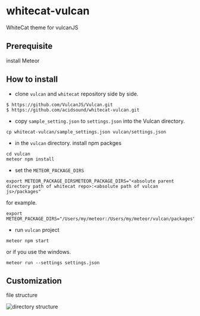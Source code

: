 # whitecat-vulcan

WhiteCat theme for vulcanJS

## Prerequisite
install Meteor

## How to install
* clone ```vulcan``` and ```whitecat``` repository side by side.
```
$ https://github.com/VulcanJS/Vulcan.git
$ https://github.com/acidsound/whitecat-vulcan.git
```
* copy ```sample_setting.json``` to ```settings.json``` into the Vulcan directory.
```
cp whitecat-vulcan/sample_settings.json vulcan/settings.json
```
* in the ```vulcan``` directory. install npm packges
```
cd vulcan
meteor npm install
```
* set the ```METEOR_PACKAGE_DIRS```
```
export METEOR_PACKAGE_DIRSMETEOR_PACKAGE_DIRS="<absolute parent directory path of whitecat repo>:<absolute path of vulcan js>/packages"
```
for example.
```
export METEOR_PACKAGE_DIRS="/Users/my/meteor:/Users/my/meteor/vulcan/packages"
```
* run ```vulcan``` project
```
meteor npm start
```
or if you use the windows.
```
meteor run --settings settings.json
```

## Customization
file structure

![directory structure](https://g.gravizo.com/svg?%20digraph%20G%20{%20%22package.js%22%20-%3E%20%22server.js%22%20-%3E%20%22module.js%22;%20%22server.js%22%20-%3E%20%22templates.js%22;%20%22package.js%22%20-%3E%20%22client.js%22%20-%3E%20%22module.js%22;%20%22module.js%22%20-%3E%20%22components%22;%20%22module.js%22%20-%3E%20%22routes%22;%20%22routes%22%20-%3E%20%22components%22;%20)
